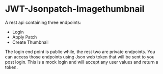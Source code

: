 # JWT-Jsonpatch-Imagethumbnail
A rest api containing three endpoints:
- Login
- Apply Patch
- Create Thumbnail

The login end point is public while, the rest two are private endpoints. You can access those endpoints using Json web token that will be sent to you post login.
This is a mock login and will accept any user values and return a token.